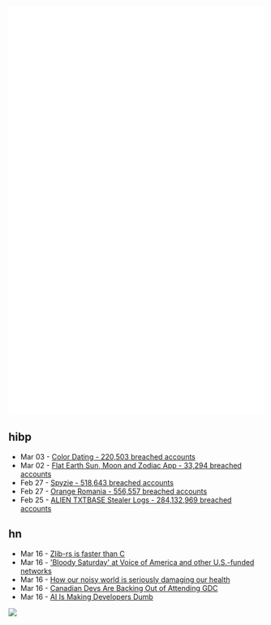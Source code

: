 ![Metrics](https://raw.githubusercontent.com/phixion/phixion/master/metrics.svg)

## hibp

<!--
for https://github.com/phixion/phixion/blob/main/.github/workflows/feeds.yml
-->
<!--START_SECTION:haveibeenpwnd-->
- Mar 03 - [Color Dating - 220,503 breached accounts](https://haveibeenpwned.com/PwnedWebsites#ColorDating)
- Mar 02 - [Flat Earth Sun, Moon and Zodiac App - 33,294 breached accounts](https://haveibeenpwned.com/PwnedWebsites#FlatEarthDave)
- Feb 27 - [Spyzie - 518,643 breached accounts](https://haveibeenpwned.com/PwnedWebsites#Spyzie)
- Feb 27 - [Orange Romania - 556,557 breached accounts](https://haveibeenpwned.com/PwnedWebsites#OrangeRomania)
- Feb 25 - [ALIEN TXTBASE Stealer Logs - 284,132,969 breached accounts](https://haveibeenpwned.com/PwnedWebsites#AlienStealerLogs)
<!--END_SECTION:haveibeenpwnd-->

## hn

<!--
for https://github.com/phixion/phixion/blob/main/.github/workflows/feeds.yml
-->
<!--START_SECTION:hn-->
- Mar 16 - [Zlib-rs is faster than C](https://trifectatech.org/blog/zlib-rs-is-faster-than-c/)
- Mar 16 - ['Bloody Saturday' at Voice of America and other U.S.-funded networks](https://www.npr.org/2025/03/15/nx-s1-5329244/bloody-saturday-voiceofamerica-radio-free-asia-europe-trump-kari-lake)
- Mar 16 - [How our noisy world is seriously damaging our health](https://www.bbc.com/news/articles/crmjdm2m4yjo)
- Mar 16 - [Canadian Devs Are Backing Out of Attending GDC](https://www.wired.com/story/canadian-devs-are-backing-out-of-gdc/)
- Mar 16 - [AI Is Making Developers Dumb](https://eli.cx/blog/ai-is-making-developers-dumb)
<!--END_SECTION:hn-->

<!--
for https://yhype.me
-->
![](https://hit.yhype.me/github/profile?user_id=13013670)
